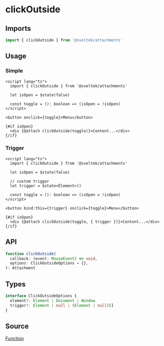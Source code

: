 # clickOutside

## Imports

```ts
import { clickOutside } from '@sveltek/attachments'
```

## Usage

### Simple

```svelte
<script lang="ts">
  import { clickOutside } from '@sveltek/attachments'

  let isOpen = $state(false)

  const toggle = (): boolean => (isOpen = !isOpen)
</script>

<button onclick={toggle}>Menu</button>

{#if isOpen}
  <div {@attach clickOutside(toggle)}>Content...</div>
{/if}
```

### Trigger

```svelte
<script lang="ts">
  import { clickOutside } from '@sveltek/attachments'

  let isOpen = $state(false)

  // custom trigger
  let trigger = $state<Element>()

  const toggle = (): boolean => (isOpen = !isOpen)
</script>

<button bind:this={trigger} onclick={toggle}>Menu</button>

{#if isOpen}
  <div {@attach clickOutside(toggle, { trigger })}>Content...</div>
{/if}
```

## API

```ts
function clickOutside(
  callback: (event: MouseEvent) => void,
  options: ClickOutsideOptions = {},
): Attachment
```

## Types

```ts
interface ClickOutsideOptions {
  element?: Element | Document | Window
  trigger?: Element | null | (Element | null)[]
}
```

## Source

[Function](./index.ts)
